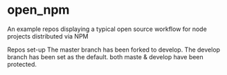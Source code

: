 # open_npm
An example repos displaying a typical open source workflow for node projects distributed via NPM

Repos set-up
The master branch has been forked to develop.
The develop branch has been set as the default.
both maste & develop have been protected.
